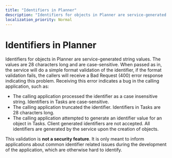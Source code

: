 ```yaml
---
title: "Identifiers in Planner"
description: "Identifiers for objects in Planner are service-generated string values. The values are 28 characters long and are case-sensitive. When passed as in, the service will do a simple format validation of the identifier, if the format validation fails, the callers will receive a Bad Request (400) error response indicating this problem. Receiving this error indicates a bug in the calling application, such as:"
localization_priority: Normal
---
```


# Identifiers in Planner

Identifiers for objects in Planner are service-generated string values. The values are 28 characters long and are case-sensitive. When passed as in, the service will do a simple format validation of the identifier, if the format validation fails, the callers will receive a Bad Request (400) error response indicating this problem. Receiving this error indicates a bug in the calling application, such as:

- The calling application processed the identifier as a case insensitive string. Identifiers in Tasks are case-sensitive.
- The calling application truncated the identifier. Identifiers in Tasks are 28 characters long.
- The calling application attempted to generate an identifier value for an object in Tasks. Client generated identifiers are not accepted. All identifiers are generated by the service upon the creation of objects.

This validation is **not a security feature**. It is only meant to inform applications about common identifier related issues during the development of the application, which are otherwise hard to identify.
